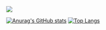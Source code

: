 <img src="https://capsule-render.vercel.app/api?type=Waving&color=E4CBF4&height=200&section=header&text=Johyeonna&fontAlign=70&fontAlignY=20&fontSize=95&fontColor=FFFFFF&animation=twinkling" />

[![Anurag's GitHub stats](https://github-readme-stats.vercel.app/api?username=Johyeonna&show_icons=true&theme=nightowl)](https://github.com/anuraghazra/github-readme-stats)
[![Top Langs](https://github-readme-stats.vercel.app/api/top-langs/?username=Johyeonna)](https://github.com/anuraghazra/github-readme-stats)

